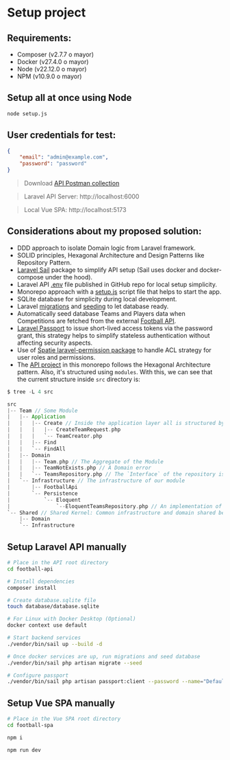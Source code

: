 # Setup project

## Requirements:
  - Composer (v2.7.7 o mayor)
  - Docker (v27.4.0 o mayor)
  - Node (v22.12.0 o mayor)
  - NPM (v10.9.0 o mayor)

## Setup all at once using Node

```bash
node setup.js
```

## User credentials for test:
```json
{
    "email": "admin@example.com",
    "password": "password"
}
```

> Download [API Postman collection](./football-api/etc/LARAVEL-FOOTBALL-API.postman_collection.json)

> Laravel API Server: http://localhost:6000

> Local Vue SPA: http://localhost:5173

## Considerations about my proposed solution:
- DDD approach to isolate Domain logic from Laravel framework.
- SOLID principles, Hexagonal Architecture and Design Patterns like Repository Pattern.
- [Laravel Sail](https://laravel.com/docs/11.x/sail) package to simplify API setup (Sail uses docker and docker-compose under the hood).
- Laravel API [.env](./football-api/.env) file published in GitHub repo for local setup simplicity.
- Monorepo approach with a [setup.js](./setup.js) script file that helps to start the app.
- SQLite database for simplicity during local development.
- Laravel [migrations](https://laravel.com/docs/11.x/migrations) and [seeding](https://laravel.com/docs/11.x/seeding) to let database ready.
- Automatically seed database Teams and Players data when Competitions are fetched from the external [Football API](https://www.football-data.org).
- [Laravel Passport](https://laravel.com/docs/11.x/passport) to issue short-lived access tokens via the password grant, this strategy helps to simplify stateless authentication without affecting security aspects.
- Use of [Spatie laravel-permission package](https://spatie.be/docs/laravel-permission/v6/introduction) to handle ACL strategy for user roles and permissions.
- The [API project](./football-api) in this monorepo follows the Hexagonal Architecture pattern. Also, it's structured using `modules`.
With this, we can see that the current structure inside `src` directory is:

```scala
$ tree -L 4 src

src
|-- Team // Some Module
|   |-- Application
|   |   |-- Create // Inside the application layer all is structured by actions
|   |   |   |-- CreateTeamRequest.php
|   |   |   `-- TeamCreator.php
|   |   |-- Find
|   |   `-- FindAll
|   |-- Domain
|   |   |-- Team.php // The Aggregate of the Module
|   |   |-- TeamNotExists.php // A Domain error
|   |   `-- TeamsRepository.php // The `Interface` of the repository is inside Domain
|   `-- Infrastructure // The infrastructure of our module
|       |-- FootballApi
|       `-- Persistence
|           `-- Eloquent
|               `--EloquentTeamsRepository.php // An implementation of the repository
`-- Shared // Shared Kernel: Common infrastructure and domain shared between the different Bounded Contexts
    |-- Domain
    `-- Infrastructure
```

## Setup Laravel API manually

```bash
# Place in the API root directory
cd football-api

# Install dependencies
composer install

# Create database.sqlite file
touch database/database.sqlite

# For Linux with Docker Desktop (Optional)
docker context use default

# Start backend services
./vendor/bin/sail up --build -d

# Once docker services are up, run migrations and seed database
./vendor/bin/sail php artisan migrate --seed

# Configure passport
./vendor/bin/sail php artisan passport:client --password --name="Default Password Grant Client" --quiet
```

## Setup Vue SPA manually

```bash
# Place in the Vue SPA root directory
cd football-spa

npm i

npm run dev
```